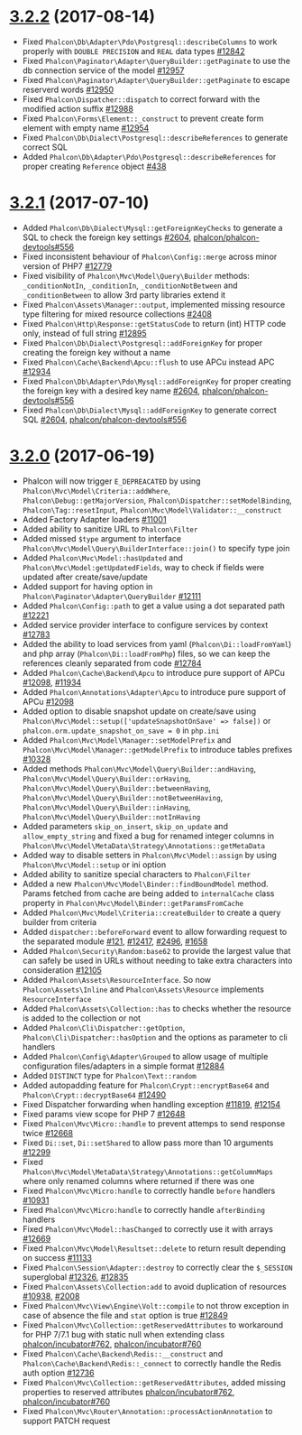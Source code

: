 # [3.2.2](https://github.com/phalcon/cphalcon/releases/tag/v3.2.2) (2017-08-14)
- Fixed `Phalcon\Db\Adapter\Pdo\Postgresql::describeColumns` to work properly with `DOUBLE PRECISION` and `REAL` data types [#12842](https://github.com/phalcon/cphalcon/issues/12842)
- Fixed `Phalcon\Paginator\Adapter\QueryBuilder::getPaginate` to use the db connection service of the model [#12957](https://github.com/phalcon/cphalcon/issues/12957)
- Fixed `Phalcon\Paginator\Adapter\QueryBuilder::getPaginate` to escape reserverd words [#12950](https://github.com/phalcon/cphalcon/issues/12950)
- Fixed `Phalcon\Dispatcher::dispatch` to correct forward with the modified action suffix [#12988](https://github.com/phalcon/cphalcon/pull/12988)
- Fixed `Phalcon\Forms\Element::_construct` to prevent create form element with empty name [#12954](https://github.com/phalcon/cphalcon/pull/12954)
- Fixed `Phalcon\Db\Dialect\Postgresql::describeReferences` to generate correct SQL
- Added `Phalcon\Db\Adapter\Pdo\Postgresql::describeReferences` for proper creating `Reference` object [#438](https://github.com/phalcon/phalcon-devtools/issues/438)

# [3.2.1](https://github.com/phalcon/cphalcon/releases/tag/v3.2.1) (2017-07-10)
- Added `Phalcon\Db\Dialect\Mysql::getForeignKeyChecks` to generate a SQL to check the foreign key settings [#2604](https://github.com/phalcon/cphalcon/issues/2604), [phalcon/phalcon-devtools#556](https://github.com/phalcon/phalcon-devtools/issues/556)
- Fixed inconsistent behaviour of `Phalcon\Config::merge` across minor version of PHP7 [#12779](https://github.com/phalcon/cphalcon/issues/12779)
- Fixed visibility of `Phalcon\Mvc\Model\Query\Builder` methods: `_conditionNotIn`, `_conditionIn`, `_conditionNotBetween` and `_conditionBetween` to allow 3rd party libraries extend it
- Fixed `Phalcon\Assets\Manager::output`, implemented missing resource type filtering for mixed resource collections [#2408](https://github.com/phalcon/cphalcon/issues/2408)
- Fixed `Phalcon\Http\Response::getStatusCode` to return (int) HTTP code only, instead of full string [#12895](https://github.com/phalcon/cphalcon/issues/12895)
- Fixed `Phalcon\Db\Dialect\Postgresql::addForeignKey` for proper creating the foreign key without a name
- Fixed `Phalcon\Cache\Backend\Apcu::flush` to use APCu instead APC [#12934](https://github.com/phalcon/cphalcon/issues/12934)
- Fixed `Phalcon\Db\Adapter\Pdo\Mysql::addForeignKey` for proper creating the foreign key with a desired key name [#2604](https://github.com/phalcon/cphalcon/issues/2604), [phalcon/phalcon-devtools#556](https://github.com/phalcon/phalcon-devtools/issues/556)
- Fixed `Phalcon\Db\Dialect\Mysql::addForeignKey` to generate correct SQL [#2604](https://github.com/phalcon/cphalcon/issues/2604), [phalcon/phalcon-devtools#556](https://github.com/phalcon/phalcon-devtools/issues/556)

# [3.2.0](https://github.com/phalcon/cphalcon/releases/tag/v3.2.0) (2017-06-19)
- Phalcon will now trigger `E_DEPREACATED` by using `Phalcon\Mvc\Model\Criteria::addWhere`, `Phalcon\Debug::getMajorVersion`, `Phalcon\Dispatcher::setModelBinding`, `Phalcon\Tag::resetInput`, `Phalcon\Mvc\Model\Validator::__construct`
- Added Factory Adapter loaders [#11001](https://github.com/phalcon/cphalcon/issues/11001)
- Added ability to sanitize URL to `Phalcon\Filter`
- Added missed `$type` argument to interface `Phalcon\Mvc\Model\Query\BuilderInterface::join()` to specify type join
- Added `Phalcon\Mvc\Model::hasUpdated` and `Phalcon\Mvc\Model:getUpdatedFields`, way to check if fields were updated after create/save/update
- Added support for having option in `Phalcon\Paginator\Adapter\QueryBuilder` [#12111](https://github.com/phalcon/cphalcon/issues/12111)
- Added `Phalcon\Config::path` to get a value using a dot separated path [#12221](https://github.com/phalcon/cphalcon/issues/12221)
- Added service provider interface to configure services by context [#12783](https://github.com/phalcon/cphalcon/pull/12783)
- Added the ability to load services from yaml (`Phalcon\Di::loadFromYaml`) and php array (`Phalcon\Di::loadFromPhp`) files, so we can keep the references cleanly separated from code [#12784](https://github.com/phalcon/cphalcon/pull/12784)
- Added `Phalcon\Cache\Backend\Apcu` to introduce pure support of APCu [#12098](https://github.com/phalcon/cphalcon/issues/12098), [#11934](https://github.com/phalcon/cphalcon/issues/11934)
- Added `Phalcon\Annotations\Adapter\Apcu` to introduce pure support of APCu [#12098](https://github.com/phalcon/cphalcon/issues/12098)
- Added option to disable snapshot update on create/save using `Phalcon\Mvc\Model::setup(['updateSnapshotOnSave' => false])` or `phalcon.orm.update_snapshot_on_save = 0` in `php.ini`
- Added `Phalcon\Mvc\Model\Manager::setModelPrefix` and `Phalcon\Mvc\Model\Manager::getModelPrefix` to introduce tables prefixes [#10328](https://github.com/phalcon/cphalcon/issues/10328)
- Added methods `Phalcon\Mvc\Model\Query\Builder::andHaving`, `Phalcon\Mvc\Model\Query\Builder::orHaving`, `Phalcon\Mvc\Model\Query\Builder::betweenHaving`, `Phalcon\Mvc\Model\Query\Builder::notBetweenHaving`, `Phalcon\Mvc\Model\Query\Builder::inHaving`, `Phalcon\Mvc\Model\Query\Builder::notInHaving`
- Added parameters `skip_on_insert`, `skip_on_update` and `allow_empty_string` and fixed a bug for renamed integer columns in `Phalcon\Mvc\Model\MetaData\Strategy\Annotations::getMetaData`
- Added way to disable setters in `Phalcon\Mvc\Model::assign` by using `Phalcon\Mvc\Model::setup` or ini option
- Added ability to sanitize special characters to `Phalcon\Filter`
- Added a new `Phalcon\Mvc\Model\Binder::findBoundModel` method. Params fetched from cache are being added to `internalCache`  class property in `Phalcon\Mvc\Model\Binder::getParamsFromCache`
- Added `Phalcon\Mvc\Model\Criteria::createBuilder` to create a query builder from criteria
- Added `dispatcher::beforeForward` event to allow forwarding request to the separated module [#121](https://github.com/phalcon/cphalcon/issues/121), [#12417](https://github.com/phalcon/cphalcon/issues/12417), [#2496](https://github.com/phalcon/cphalcon/issues/2496), [#1658](https://github.com/phalcon/cphalcon/issues/1658)
- Added `Phalcon\Security\Random:base62` to provide the largest value that can safely be used in URLs without needing to take extra characters into consideration [#12105](https://github.com/phalcon/cphalcon/issues/12105)
- Added `Phalcon\Assets\ResourceInterface`. So now `Phalcon\Assets\Inline` and `Phalcon\Assets\Resource` implements `ResourceInterface`
- Added `Phalcon\Assets\Collection::has` to checks whether the resource is added to the collection or not
- Added `Phalcon\Cli\Dispatcher::getOption`, `Phalcon\Cli\Dispatcher::hasOption` and the options as parameter to cli handlers
- Added `Phalcon\Config\Adapter\Grouped` to allow usage of multiple configuration files/adapters in a simple format [#12884](https://github.com/phalcon/cphalcon/pull/12884)
- Added `DISTINCT` type for `Phalcon\Text::random`
- Added autopadding feature for `Phalcon\Crypt::encryptBase64` and `Phalcon\Crypt::decryptBase64` [#12490](https://github.com/phalcon/cphalcon/issues/12490)
- Fixed Dispatcher forwarding when handling exception [#11819](https://github.com/phalcon/cphalcon/issues/11819), [#12154](https://github.com/phalcon/cphalcon/issues/12154)
- Fixed params view scope for PHP 7 [#12648](https://github.com/phalcon/cphalcon/issues/12648)
- Fixed `Phalcon\Mvc\Micro::handle` to prevent attemps to send response twice [#12668](https://github.com/phalcon/cphalcon/pull/12668)
- Fixed `Di::set`, `Di::setShared` to allow pass more than 10 arguments [#12299](https://github.com/phalcon/cphalcon/issues/12299)
- Fixed `Phalcon\Mvc\Model\MetaData\Strategy\Annotations::getColumnMaps` where only renamed columns where returned if there was one
- Fixed `Phalcon\Mvc\Micro:handle` to correctly handle `before` handlers [#10931](https://github.com/phalcon/cphalcon/pull/10931)
- Fixed `Phalcon\Mvc\Micro:handle` to correctly handle `afterBinding` handlers
- Fixed `Phalcon\Mvc\Model::hasChanged` to correctly use it with arrays [#12669](https://github.com/phalcon/cphalcon/issues/12669)
- Fixed `Phalcon\Mvc\Model\Resultset::delete` to return result depending on success [#11133](https://github.com/phalcon/cphalcon/issues/11133)
- Fixed `Phalcon\Session\Adapter::destroy` to  correctly clear the `$_SESSION` superglobal [#12326](https://github.com/phalcon/cphalcon/pull/12326), [#12835](https://github.com/phalcon/cphalcon/pull/12835)
- Fixed `Phalcon\Assets\Collection:add` to avoid duplication of resources [#10938](https://github.com/phalcon/cphalcon/issues/10938), [#2008](https://github.com/phalcon/cphalcon/issues/2008)
- Fixed `Phalcon\Mvc\View\Engine\Volt::compile` to not throw exception in case of absence the file and `stat` option is true [#12849](https://github.com/phalcon/cphalcon/pull/12849)
- Fixed `Phalcon\Mvc\Collection::getReservedAttributes` to workaround for PHP 7/7.1 bug with static null when extending class [phalcon/incubator#762](https://github.com/phalcon/incubator/issues/762), [phalcon/incubator#760](https://github.com/phalcon/incubator/issues/760)
- Fixed `Phalcon\Cache\Backend\Redis::__construct` and `Phalcon\Cache\Backend\Redis::_connect` to correctly handle the Redis auth option [#12736](https://github.com/phalcon/cphalcon/issues/12736)
- Fixed `Phalcon\Mvc\Collection::getReservedAttributes`, added missing properties to reserved attributes [phalcon/incubator#762](https://github.com/phalcon/incubator/issues/762), [phalcon/incubator#760](https://github.com/phalcon/incubator/issues/760)
- Fixed `Phalcon\Mvc\Router\Annotation::processActionAnnotation` to support PATCH request

